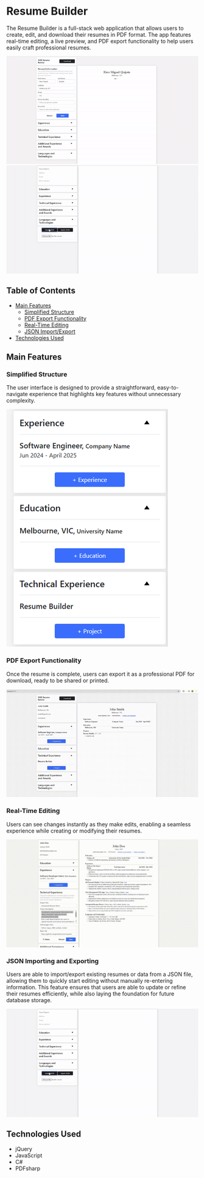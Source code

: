 # Resume Builder 

<p>The Resume Builder is a full-stack web application that allows users to create, edit, and download their resumes in PDF format. 
  The app features real-time editing, a live preview, and PDF export functionality to help users easily craft professional resumes.</p>

<img src="Github-Images/livepreview.gif" alt="gif of live preview" style="max-width: 100%;" />
<img src="Github-Images/import.gif" alt="image of experience" style="width: 900px;" />

## Table of Contents
- [Main Features](#main-features)
  - [Simplified Structure](#simplified-structure) 
  - [PDF Export Functionality](#pdf-export-functionality)
  - [Real-Time Editing](#real-time-editing)
  - [JSON Import/Export](#json-importing-and-exporting) 
- [Technologies Used](#technologies-used)

## Main Features

### Simplified Structure
The user interface is designed to provide a straightforward, easy-to-navigate experience that highlights key features without unnecessary complexity.

<img src="Github-Images/structure.png" alt="gif of live preview" style="max-width: 100%;" />

### PDF Export Functionality
Once the resume is complete, users can export it as a professional PDF for download, ready to be shared or printed.

<img src="Github-Images/exportpdf.gif" alt="gif of live preview" style="max-width: 100%;" />

### Real-Time Editing
Users can see changes instantly as they make edits, enabling a seamless experience while creating or modifying their resumes.

<img src="Github-Images/livepreview2.gif" alt="gif of live preview" style="max-width: 100%;" />

### JSON Importing and Exporting
Users are able to import/export existing resumes or data from a JSON file, allowing them to quickly start editing without manually re-entering information. This feature ensures that users are able to update or refine their resumes efficiently, while also laying the foundation for future database storage. 

<img src="Github-Images/import.gif" alt="gif of live preview" style="max-width: 100%;" />

## Technologies Used

- jQuery
- JavaScript
- C#
- PDFsharp

